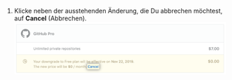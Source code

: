 1. Klicke neben der ausstehenden Änderung, die Du abbrechen möchtest, auf **Cancel** (Abbrechen). ![Link „Cancel“ (Abbrechen) neben einer ausstehenden Abonnementänderung](/assets/images/help/billing/cancel-pending-changes-link.png)
